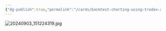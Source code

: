 ```yaml
---
{"dg-publish":true,"permalink":"/cards/backtest-charting-using-tradex-and-custom-overlays-to-show-pandl-and-allocation-over-time/index/"}
---
```



<style> .container {font-family: sans-serif; text-align: center;} .button-wrapper button {z-index: 1;height: 40px; width: 100px; margin: 10px;padding: 5px;} .excalidraw .App-menu_top .buttonList { display: flex;} .excalidraw-wrapper { height: 800px; margin: 50px; position: relative;} :root[dir="ltr"] .excalidraw .layer-ui__wrapper .zen-mode-transition.App-menu_bottom--transition-left {transform: none;} </style><script src="https://cdn.jsdelivr.net/npm/react@17/umd/react.production.min.js"></script><script src="https://cdn.jsdelivr.net/npm/react-dom@17/umd/react-dom.production.min.js"></script><script type="text/javascript" src="https://cdn.jsdelivr.net/npm/@excalidraw/excalidraw@0/dist/excalidraw.production.min.js"></script><div id="Drawing_2024-09-03_1542.22.excalidraw.md1"></div><script>(function(){const InitialData={"type":"excalidraw","version":2,"source":"https://github.com/zsviczian/obsidian-excalidraw-plugin/releases/tag/2.4.1","elements":[{"id":"0QCjTNR8","type":"text","x":-249.68359375,"y":-226.26953125,"width":107.2199182510376,"height":25,"angle":0,"strokeColor":"#1e1e1e","backgroundColor":"transparent","fillStyle":"solid","strokeWidth":2,"strokeStyle":"solid","roughness":1,"opacity":100,"groupIds":[],"frameId":null,"index":"a0","roundness":null,"seed":1839622063,"version":13,"versionNonce":1387603233,"isDeleted":false,"boundElements":null,"updated":1725403371891,"link":null,"locked":false,"text":"@@Discord","rawText":"@@Discord","fontSize":20,"fontFamily":5,"textAlign":"left","verticalAlign":"top","containerId":null,"originalText":"@@Discord","autoResize":true,"lineHeight":1.25},{"id":"ynuAplBf","type":"text","x":-249.9609375,"y":-190.83203125,"width":85.53995609283447,"height":25,"angle":0,"strokeColor":"#1e1e1e","backgroundColor":"transparent","fillStyle":"solid","strokeWidth":2,"strokeStyle":"solid","roughness":1,"opacity":100,"groupIds":[],"frameId":null,"index":"a1","roundness":null,"seed":1404105615,"version":15,"versionNonce":2143310657,"isDeleted":false,"boundElements":null,"updated":1725403379482,"link":null,"locked":false,"text":"@leoplaw","rawText":"@leoplaw","fontSize":20,"fontFamily":5,"textAlign":"left","verticalAlign":"top","containerId":null,"originalText":"@leoplaw","autoResize":true,"lineHeight":1.25},{"id":"XsIVODr8","type":"text","x":-238.48046875,"y":-149.6015625,"width":153.8798828125,"height":25,"angle":0,"strokeColor":"#1e1e1e","backgroundColor":"transparent","fillStyle":"solid","strokeWidth":2,"strokeStyle":"solid","roughness":1,"opacity":100,"groupIds":[],"frameId":null,"index":"a2","roundness":null,"seed":1964012943,"version":21,"versionNonce":1425167457,"isDeleted":false,"boundElements":null,"updated":1725403391533,"link":null,"locked":false,"text":"# Tradex-chart","rawText":"# Tradex-chart","fontSize":20,"fontFamily":5,"textAlign":"left","verticalAlign":"top","containerId":null,"originalText":"# Tradex-chart","autoResize":true,"lineHeight":1.25},{"id":"k9Ao11t6","type":"text","x":-237.97265625,"y":-43.34765625,"width":151.9599151611328,"height":50,"angle":0,"strokeColor":"#1e1e1e","backgroundColor":"transparent","fillStyle":"solid","strokeWidth":2,"strokeStyle":"solid","roughness":1,"opacity":100,"groupIds":[],"frameId":null,"index":"a3","roundness":null,"seed":984006735,"version":34,"versionNonce":1585032225,"isDeleted":false,"boundElements":null,"updated":1725403402465,"link":null,"locked":false,"text":"Custom overlay,\nindicators.","rawText":"Custom overlay,\nindicators.","fontSize":20,"fontFamily":5,"textAlign":"left","verticalAlign":"top","containerId":null,"originalText":"Custom overlay,\nindicators.","autoResize":true,"lineHeight":1.25},{"id":"HpCUNDh0","type":"text","x":-227.54296875,"y":125.37890625,"width":557.0796508789062,"height":225,"angle":0,"strokeColor":"#1e1e1e","backgroundColor":"transparent","fillStyle":"solid","strokeWidth":2,"strokeStyle":"solid","roughness":1,"opacity":100,"groupIds":[],"frameId":null,"index":"a4","roundness":null,"seed":2118375393,"version":237,"versionNonce":528400431,"isDeleted":false,"boundElements":null,"updated":1725403456935,"link":null,"locked":false,"text":"For backtesting:\n\nShow P&L at any time for any stock on my list.\n\nOR for a subset of them.\n\n\nShow allocation (in % or in $) of total bucketed amount,\nor amount allocated to each stock/strategy/etc.","rawText":"For backtesting:\n\nShow P&L at any time for any stock on my list.\n\nOR for a subset of them.\n\n\nShow allocation (in % or in $) of total bucketed amount,\nor amount allocated to each stock/strategy/etc.","fontSize":20,"fontFamily":5,"textAlign":"left","verticalAlign":"top","containerId":null,"originalText":"For backtesting:\n\nShow P&L at any time for any stock on my list.\n\nOR for a subset of them.\n\n\nShow allocation (in % or in $) of total bucketed amount,\nor amount allocated to each stock/strategy/etc.","autoResize":true,"lineHeight":1.25},{"id":"2U11KIJd","type":"text","x":-223.0078125,"y":411.6328125,"width":509.97967529296875,"height":25,"angle":0,"strokeColor":"#1e1e1e","backgroundColor":"transparent","fillStyle":"solid","strokeWidth":2,"strokeStyle":"solid","roughness":1,"opacity":100,"groupIds":[],"frameId":null,"index":"a5","roundness":null,"seed":1119645217,"version":59,"versionNonce":940679567,"isDeleted":false,"boundElements":null,"updated":1725403471668,"link":null,"locked":false,"text":"Show all trading events (ie upgrades) on the charts.","rawText":"Show all trading events (ie upgrades) on the charts.","fontSize":20,"fontFamily":5,"textAlign":"left","verticalAlign":"top","containerId":null,"originalText":"Show all trading events (ie upgrades) on the charts.","autoResize":true,"lineHeight":1.25},{"id":"EzLDza1h","type":"text","x":349.0078125,"y":158.76953125,"width":473.4996643066406,"height":50,"angle":0,"strokeColor":"#1971c2","backgroundColor":"transparent","fillStyle":"solid","strokeWidth":2,"strokeStyle":"solid","roughness":1,"opacity":100,"groupIds":[],"frameId":null,"index":"a6","roundness":null,"seed":1884634817,"version":91,"versionNonce":373147521,"isDeleted":false,"boundElements":null,"updated":1725403512638,"link":null,"locked":false,"text":"I want to see how my P&L might be affected if \nI alter my enter and exit timings.","rawText":"I want to see how my P&L might be affected if \nI alter my enter and exit timings.","fontSize":20,"fontFamily":5,"textAlign":"left","verticalAlign":"top","containerId":null,"originalText":"I want to see how my P&L might be affected if \nI alter my enter and exit timings.","autoResize":true,"lineHeight":1.25}],"appState":{"theme":"light","viewBackgroundColor":"#ffffff","currentItemStrokeColor":"#1971c2","currentItemBackgroundColor":"transparent","currentItemFillStyle":"solid","currentItemStrokeWidth":2,"currentItemStrokeStyle":"solid","currentItemRoughness":1,"currentItemOpacity":100,"currentItemFontFamily":5,"currentItemFontSize":20,"currentItemTextAlign":"left","currentItemStartArrowhead":null,"currentItemEndArrowhead":"arrow","currentItemArrowType":"round","scrollX":416.75,"scrollY":367.42578125,"zoom":{"value":1},"currentItemRoundness":"round","gridSize":20,"gridStep":5,"gridModeEnabled":false,"gridColor":{"Bold":"#C9C9C9","Regular":"#EDEDED"},"currentStrokeOptions":null,"frameRendering":{"enabled":true,"clip":true,"name":true,"outline":true},"objectsSnapModeEnabled":false,"activeTool":{"type":"selection","customType":null,"locked":false,"lastActiveTool":null}},"files":{}};InitialData.scrollToContent=true;App=()=>{const e=React.useRef(null),t=React.useRef(null),[n,i]=React.useState({width:void 0,height:void 0});return React.useEffect(()=>{i({width:t.current.getBoundingClientRect().width,height:t.current.getBoundingClientRect().height});const e=()=>{i({width:t.current.getBoundingClientRect().width,height:t.current.getBoundingClientRect().height})};return window.addEventListener("resize",e),()=>window.removeEventListener("resize",e)},[t]),React.createElement(React.Fragment,null,React.createElement("div",{className:"excalidraw-wrapper",ref:t},React.createElement(ExcalidrawLib.Excalidraw,{ref:e,width:n.width,height:n.height,initialData:InitialData,viewModeEnabled:!0,zenModeEnabled:!0,gridModeEnabled:!1})))},excalidrawWrapper=document.getElementById("Drawing_2024-09-03_1542.22.excalidraw.md1");ReactDOM.render(React.createElement(App),excalidrawWrapper);})();</script>




![20240903_151224319.jpg](/img/user/attachments-images/20240903_151224319.jpg)